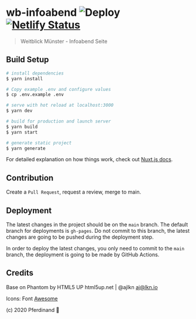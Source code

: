 # wb-infoabend ![Deploy](https://github.com/weitblick-muenster/wb-infoabend/workflows/Deploy/badge.svg) [![Netlify Status](https://api.netlify.com/api/v1/badges/97e20b97-d73d-4a24-89c2-d7e1e30ea6e3/deploy-status)](https://app.netlify.com/sites/infoabend/deploys)

> Weitblick Münster - Infoabend Seite

## Build Setup

```bash
# install dependencies
$ yarn install

# Copy example .env and configure values
$ cp .env.example .env

# serve with hot reload at localhost:3000
$ yarn dev

# build for production and launch server
$ yarn build
$ yarn start

# generate static project
$ yarn generate
```

For detailed explanation on how things work, check out [Nuxt.js docs](https://nuxtjs.org).

## Contribution

Create a `Pull Request`, request a review, merge to main.

## Deployment

The latest changes in the project should be on the `main` branch. The default branch for deployments is `gh-pages`. Do not commit to this branch, the latest changes are going to be pushed during the deployment step.

In order to deploy the latest changes, you only need to commit to the `main` branch, the deployment is going to be made by GitHub Actions.

## Credits

Base on Phantom by HTML5 UP
html5up.net | @ajlkn
aj@lkn.io

Icons:
  Font [Awesome](fontawesome.io)

(c) 2020 Pferdinand :horse:
